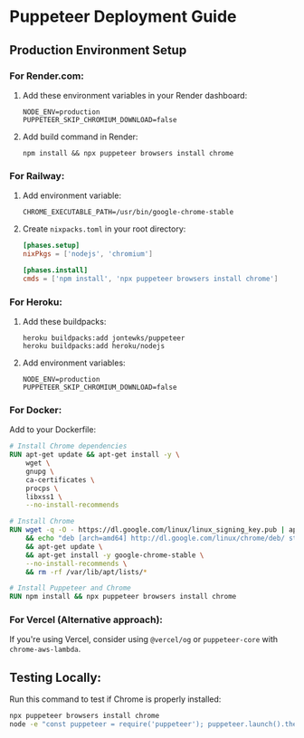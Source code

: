 # Puppeteer Deployment Guide

## Production Environment Setup

### For Render.com:
1. Add these environment variables in your Render dashboard:
   ```
   NODE_ENV=production
   PUPPETEER_SKIP_CHROMIUM_DOWNLOAD=false
   ```

2. Add build command in Render:
   ```
   npm install && npx puppeteer browsers install chrome
   ```

### For Railway:
1. Add environment variable:
   ```
   CHROME_EXECUTABLE_PATH=/usr/bin/google-chrome-stable
   ```

2. Create `nixpacks.toml` in your root directory:
   ```toml
   [phases.setup]
   nixPkgs = ['nodejs', 'chromium']
   
   [phases.install]
   cmds = ['npm install', 'npx puppeteer browsers install chrome']
   ```

### For Heroku:
1. Add these buildpacks:
   ```
   heroku buildpacks:add jontewks/puppeteer
   heroku buildpacks:add heroku/nodejs
   ```

2. Add environment variables:
   ```
   NODE_ENV=production
   PUPPETEER_SKIP_CHROMIUM_DOWNLOAD=false
   ```

### For Docker:
Add to your Dockerfile:
```dockerfile
# Install Chrome dependencies
RUN apt-get update && apt-get install -y \
    wget \
    gnupg \
    ca-certificates \
    procps \
    libxss1 \
    --no-install-recommends

# Install Chrome
RUN wget -q -O - https://dl.google.com/linux/linux_signing_key.pub | apt-key add - \
    && echo "deb [arch=amd64] http://dl.google.com/linux/chrome/deb/ stable main" >> /etc/apt/sources.list \
    && apt-get update \
    && apt-get install -y google-chrome-stable \
    --no-install-recommends \
    && rm -rf /var/lib/apt/lists/*

# Install Puppeteer and Chrome
RUN npm install && npx puppeteer browsers install chrome
```

### For Vercel (Alternative approach):
If you're using Vercel, consider using `@vercel/og` or `puppeteer-core` with `chrome-aws-lambda`.

## Testing Locally:
Run this command to test if Chrome is properly installed:
```bash
npx puppeteer browsers install chrome
node -e "const puppeteer = require('puppeteer'); puppeteer.launch().then(browser => { console.log('Chrome installed successfully!'); browser.close(); });"
```

